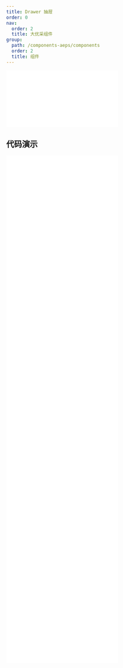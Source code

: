 ```yaml
---
title: Drawer 抽屉
order: 0
nav:
  order: 2
  title: 大优采组件
group:
  path: /components-aeps/components
  order: 2
  title: 组件
---
```


<div>
<embed src="@docs-common/drawer/index.md"></embed>
</div>
        
## 代码演示

<Row gutter=8>

  <Col span=12>
    
  <div class="code-box"><embed src="@abiz-rc-aeps/drawer/demo/basic-right-drawer-aeps.md"></embed></div>
          
  <div class="code-box"><embed src="@abiz-rc-aeps/drawer/demo/form-in-drawer-drawer-aeps.md"></embed></div>
          
  <div class="code-box"><embed src="@abiz-rc-aeps/drawer/demo/no-mask-drawer-aeps.md"></embed></div>
          
  <div class="code-box"><embed src="@abiz-rc-aeps/drawer/demo/render-in-current-drawer-aeps.md"></embed></div>
          
  </Col>
          
  <Col span=12>
    
  <div class="code-box"><embed src="@abiz-rc-aeps/drawer/demo/config-provider-drawer-aeps.md"></embed></div>
          
  <div class="code-box"><embed src="@abiz-rc-aeps/drawer/demo/multi-level-drawer-drawer-aeps.md"></embed></div>
          
  <div class="code-box"><embed src="@abiz-rc-aeps/drawer/demo/placement-drawer-aeps.md"></embed></div>
          
  <div class="code-box"><embed src="@abiz-rc-aeps/drawer/demo/user-profile-drawer-aeps.md"></embed></div>
          
  </Col>
          
</Row>
        
<div><embed src="@docs-common/drawer/index-api.md"></embed><div>
        